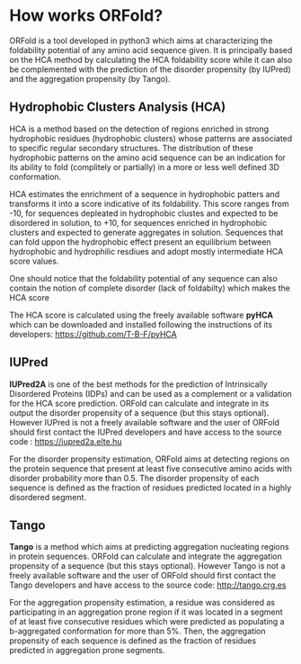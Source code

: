# How works ORFold?

ORFold is a tool developed in python3 which aims at characterizing the foldability potential of any amino acid sequence given. It is principally based on the HCA method by calculating the HCA foldability score while it can also be complemented with the prediction of the disorder propensity (by IUPred) and the aggregation propensity (by Tango).   


## Hydrophobic Clusters Analysis (HCA)
HCA is a method based on the detection of regions enriched in strong hydrophobic residues (hydrophobic clusters) whose patterns are associated to specific regular secondary structures. The distribution of these hydrophobic patterns on the amino acid sequence can be an indication for its ability to fold (complitely or partially) in a more or less well defined 3D conformation. 

HCA estimates the enrichment of a sequence in hydrophobic patters and transforms it into a score indicative of its foldability. This score ranges from -10, for sequences depleated in hydrophobic clustes and expected to be disordered in solution, to +10, for sequences enriched in hydrophobic clusters and expected to generate aggregates in solution. Sequences that can fold uppon the hydrophobic effect present an equilibrium between hydrophobic and hydrophilic resdiues and adopt mostly intermediate HCA score values.

One should notice that the foldability potential of any sequence can also contain the notion of complete disorder (lack of foldabilty) which makes the HCA score    

The HCA score is calculated using the freely available software **pyHCA** which can be downloaded and installed following the instructions of its developers: <https://github.com/T-B-F/pyHCA>

## IUPred
**IUPred2A** is one of the best methods for the prediction of Intrinsically Disordered Proteins (IDPs) and can be used as a complement or a validation for the HCA score prediction. ORFold can calculate and integrate in its output the disorder propensity of a sequence (but this stays optional). However IUPred is not a freely available software and the user of ORFold should first contact the IUPred developers and have access to the source code : <https://iupred2a.elte.hu>

For the disorder propensity estimation, ORFold aims at detecting regions on the protein sequence that present at least five consecutive amino acids with disorder probability more than 0.5. The disorder propensity of each sequence  is defined as the fraction of residues predicted located in a highly disordered segment.    

## Tango
**Tango** is a method which aims at predicting aggregation nucleating regions in protein sequences. ORFold can calculate and integrate the aggregation propensity of a sequence (but this stays optional). However Tango is not a freely available software and the user of ORFold should first contact the Tango developers and have access to the source code: <http://tango.crg.es>

For the aggregation propensity estimation, a residue was considered as participating in an aggregation prone region if it was located in a segment of at least five consecutive residues which were predicted as populating a b-aggregated conformation for more than 5%. Then, the aggregation propensity of each sequence is defined as the fraction of residues predicted in aggregation prone segments. 
